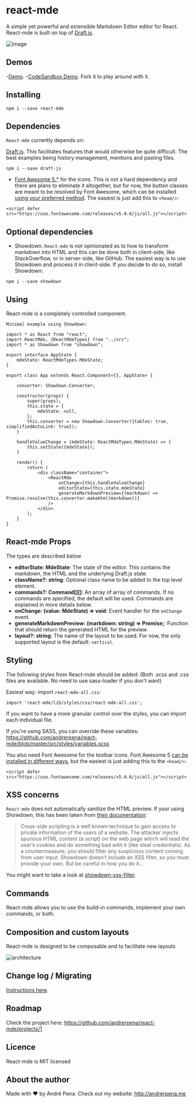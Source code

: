 # react-mde

A simple yet powerful and extensible Markdown Editor editor for React. React-mde is built on top of [Draft.js](https://draftjs.org/).

![image](https://github.com/andrerpena/react-mde/blob/master/assets/react-mde-5.png)

## Demos

-[Demo](http://andrerpena.me/react-mde/).
-[CodeSandbox Demo](https://codesandbox.io/s/o5vpjwyp79). Fork it to play around with it.

## Installing

    npm i --save react-mde

## Dependencies

`React-mde` currently depends on:

[Draft.js](https://draftjs.org/). This facilitates features that would otherwise be quite
difficult. The best examples being history management, mentions and pasting files.
<!-- -->

    npm i --save draft-js

- [Font Awesome 5.*](https://fontawesome.com/) for the icons. This is not a hard dependency and there are plans to eliminate it altogether, but for now,
the button classes are meant to be resolved by Font Awesome, which can be installed [using your preferred method](https://fontawesome.com/how-to-use/svg-with-js).
The easiest is just add this to `<head/>`:
<!-- -->

    <script defer src="https://use.fontawesome.com/releases/v5.0.6/js/all.js"></script>
 
## Optional dependencies

- Showdown. `React-mde` is not opinionated as to how to transform markdown into HTML and this can be done both in client-side,
like StackOverflow, or in server-side, like GitHub. The easiest way is to use Showdown and process it in client-side. If you
decide to do so, install Showdown:
<!-- -->

    npm i --save showdown

## Using

 React-mde is a completely controlled component.
    
    Minimal example using Showdown:
    
    import * as React from "react";
    import ReactMde, {ReactMdeTypes} from "../src";
    import * as Showdown from "showdown";
    
    export interface AppState {
        mdeState: ReactMdeTypes.MdeState;
    }
    
    export class App extends React.Component<{}, AppState> {
    
        converter: Showdown.Converter;
    
        constructor(props) {
            super(props);
            this.state = {
                mdeState: null,
            };
            this.converter = new Showdown.Converter({tables: true, simplifiedAutoLink: true});
        }
    
        handleValueChange = (mdeState: ReactMdeTypes.MdeState) => {
            this.setState({mdeState});
        }
    
        render() {
            return (
                <div className="container">
                    <ReactMde
                        onChange={this.handleValueChange}
                        editorState={this.state.mdeState}
                        generateMarkdownPreview={(markdown) => Promise.resolve(this.converter.makeHtml(markdown))}
                    />
                </div>
            );
        }
    }


## React-mde Props

The types are described below

- **editorState: MdeState**: The state of the editor. This contains the markdown, the HTML and the underlying Draft.js state.
- **className?: string**: Optional class name to be added to the top level element.
- **commands?: Command[][]**: An array of array of commands. If no commands are specified, the default will be used. Commands are explained in more details below.
- **onChange: (value: MdeState) => void**: Event handler for the `onChange` event.
- **generateMarkdownPreview: (markdown: string) => Promise<string>;**: Function that should return the generated HTML for the preview.
- **layout?: string**: The name of the layout to be used. For now, the only supported layout is the default: `vertical`.

## Styling

The following styles from React-mde should be added: (Both .scss and .css files are available. No need to use sass-loader if you don't want)

Easiest way: import `react-mde-all.css`:

    import 'react-mde/lib/styles/css/react-mde-all.css';
    
If you want to have a more granular control over the styles, you can import each individual file.
    
If you're using SASS, you can override these variables: https://github.com/andrerpena/react-mde/blob/master/src/styles/variables.scss

You also need Font Awesome for the toolbar icons. Font Awesome 5 [can be installed in different ways](https://fontawesome.com/how-to-use/svg-with-js),
but the easiest is just adding this to the `<head/>`:

    <script defer src="https://use.fontawesome.com/releases/v5.0.6/js/all.js"></script>

## XSS concerns

`React-mde` does not automatically sanitize the HTML preview. If your using Showdown,
this has been taken from [their documentation](https://github.com/showdownjs/showdown/wiki/Markdown's-XSS-Vulnerability-(and-how-to-mitigate-it)):
    
> Cross-side scripting is a well known technique to gain access to private information of the users
of a website. The attacker injects spurious HTML content (a script) on the web page which will read 
the user’s cookies and do something bad with it (like steal credentials). As a countermeasure,
 you should filter any suspicious content coming from user input. Showdown doesn’t include an 
 XSS filter, so you must provide your own. But be careful in how you do it…
 
You might want to take a look at [showdown-xss-filter](https://github.com/VisionistInc/showdown-xss-filter).

    
## Commands

React-mde allows you to use the build-in commands, implement your own commands, or both.

## Composition and custom layouts

React-mde is designed to be composable and to facilitate new layouts

![architecture](https://github.com/andrerpena/react-mde/blob/master/assets/architecture.png)

## Change log / Migrating

[Instructions here](https://github.com/andrerpena/react-mde/blob/master/docs-md/ChangeLogMigrating.md).

## Roadmap

Check the project here: https://github.com/andrerpena/react-mde/projects/1

## Licence

React-mde is MIT licensed

## About the author

Made with :heart: by André Pena. Check out my website: http://andrerpena.me
